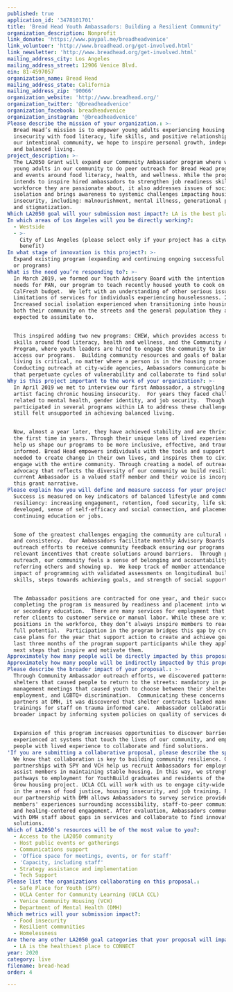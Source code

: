 ```yaml
---
published: true
application_id: '3478101701'
title: 'Bread Head Youth Ambassadors: Building a Resilient Community'
organization_description: Nonprofit
link_donate: 'https://www.paypal.me/breadheadvenice'
link_volunteer: 'http://www.breadhead.org/get-involved.html'
link_newsletter: 'http://www.breadhead.org/get-involved.html'
mailing_address_city: Los Angeles
mailing_address_street: 12906 Venice Blvd.
ein: 81-4597057
organization_name: Bread Head
mailing_address_state: California
mailing_address_zip: '90066'
organization_website: 'http://www.breadhead.org/'
organization_twitter: '@breadheadvenice'
organization_facebook: breadheadvenice
organization_instagram: '@breadheadvenice'
Please describe the mission of your organization.: >-
  Bread Head’s mission is to empower young adults experiencing housing
  insecurity with food literacy, life skills, and positive relationships.  With
  our intentional community, we hope to inspire personal growth, independence,
  and balanced living.
project_description: >-
  The LA2050 Grant will expand our Community Ambassador program where we hire
  young adults in our community to do peer outreach for Bread Head programming
  and events around food literacy, health, and wellness. While the program
  intends to inspire hired ambassadors to strengthen job readiness skills in a
  workforce they are passionate about, it also addresses issues of social
  isolation and brings awareness to systemic challenges impacting housing
  insecurity, including: malnourishment, mental illness, generational poverty,
  and stigmatization.
Which LA2050 goal will your submission most impact?: LA is the best place to LIVE
In which areas of Los Angeles will you be directly working?:
  - Westside
  - >-
    City of Los Angeles (please select only if your project has a citywide
    benefit)
In what stage of innovation is this project?: >-
  Expand existing program (expanding and continuing ongoing successful projects
  or programs)
What is the need you’re responding to?: >-
  In March 2019, we formed our Youth Advisory Board with the intention to gauge
  needs for PAN, our program to teach recently housed youth to cook on a
  CalFresh budget.  We left with an understanding of other serious issues: 1)
  Limitations of services for individuals experiencing houselessness. 2)
  Increased social isolation experienced when transitioning into housing, from
  both their community on the streets and the general population they are
  expected to assimilate to.


  This inspired adding two new programs: CHEW, which provides access to life
  skills around food literacy, health and wellness, and the Community Ambassador
  Program, where youth leaders are hired to engage the community to inform and
  access our programs.  Building community resources and goals of balanced
  living is critical, no matter where a person is in the housing process. 
  Conducting outreach at city-wide agencies, Ambassadors communicate barriers
  that perpetuate cycles of vulnerability and collaborate to find solutions.
Why is this project important to the work of your organization?: >-
  In April 2019 we met to interview our first Ambassador, a struggling young
  artist facing chronic housing insecurity.  For years they faced challenges
  related to mental health, gender identity, and job security.  Though they had
  participated in several programs within LA to address these challenges, they
  still felt unsupported in achieving balanced living. 


  Now, almost a year later, they have achieved stability and are thriving for
  the first time in years. Through their unique lens of lived experience, they
  help us shape our programs to be more inclusive, effective, and trauma
  informed. Bread Head empowers individuals with the tools and support systems
  needed to create change in their own lives, and inspires them to civically
  engage with the entire community. Through creating a model of outreach and
  advocacy that reflects the diversity of our community we build resiliency. Our
  current Ambassador is a valued staff member and their voice is incorporated in
  this grant narrative.
Please explain how you will define and measure success for your project.: >-
  Success is measured on key indicators of balanced lifestyle and community
  resiliency: increasing engagement, retention, food security, life skills
  developed, sense of self-efficacy and social connection, and placement into
  continuing education or jobs.


  Some of the greatest challenges engaging the community are cultural relevance
  and consistency.  Our Ambassadors facilitate monthly Advisory Boards and
  outreach efforts to receive community feedback ensuring our programs remain
  relevant incentives that create solutions around barriers.  Through peer lead
  outreach, our community feels a sense of belonging and accountability to keep
  referring others and showing up.  We keep track of member attendance and
  impact of programming with validated assessments on longitudinal building of
  skills, steps towards achieving goals, and strength of social support.


  The Ambassador positions are contracted for one year, and their success in
  completing the program is measured by readiness and placement into workforce
  or secondary education.  There are many services for employment that typically
  refer clients to customer service or manual labor. While these are vital
  positions in the workforce, they don’t always inspire members to reach their
  full potential.  Participation in the program bridges this gap by creating
  case plans for the year that support action to create and achieve goals.  The
  last three months of the program support participants while they apply for
  next steps that inspire and motivate them.
Approximately how many people will be directly impacted by this proposal?: '500'
Approximately how many people will be indirectly impacted by this proposal?: '2000'
Please describe the broader impact of your proposal.: >-
  Through Community Ambassador outreach efforts, we discovered patterns at
  shelters that caused people to return to the streets: mandatory in person case
  management meetings that caused youth to choose between their shelter bed or
  employment, and LGBTQ+ discrimination.  Communicating these concerns to our
  partners at DMH, it was discovered that shelter contracts lacked mandatory
  trainings for staff on trauma informed care.  Ambassador collaboration creates
  broader impact by informing system policies on quality of services delivered.


  Expansion of this program increases opportunities to discover barriers
  experienced at systems that touch the lives of our community, and empowers
  people with lived experience to collaborate and find solutions.
'If you are submitting a collaborative proposal, please describe the specific role of partner organizations in the project.': >-
  We know that collaboration is key to building community resilience. Our
  partnerships with SPY and VCH help us recruit Ambassadors for employment and
  assist members in maintaining stable housing. In this way, we strengthen
  pathways to employment for YouthBuild graduates and residents of the Roots to
  Grow housing project. UCLA CCL will work with us to engage city-wide colleges
  in the areas of food justice, housing insecurity, and job training. Finally,
  our partnership with DMH allows Ambassadors to survey service providers about
  members' experiences surrounding accessibility, staff-to-peer communication,
  and healing-centered engagement. After evaluation, Ambassadors communicate
  with DMH staff about gaps in services and collaborate to find innovative
  solutions. 
Which of LA2050’s resources will be of the most value to you?:
  - Access to the LA2050 community
  - Host public events or gatherings
  - Communications support
  - 'Office space for meetings, events, or for staff'
  - 'Capacity, including staff'
  - Strategy assistance and implementation
  - Tech Support
Please list the organizations collaborating on this proposal.:
  - Safe Place for Youth (SPY)
  - UCLA Center for Community Learning (UCLA CCL)
  - Venice Community Housing (VCH)
  - Department of Mental Health (DMH)
Which metrics will your submission impact?:
  - Food insecurity
  - Resilient communities
  - Homelessness
Are there any other LA2050 goal categories that your proposal will impact?:
  - LA is the healthiest place to CONNECT
year: 2020
category: live
filename: bread-head
order: 4

---
```

